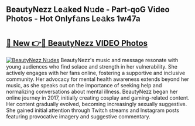 ## BeautyNezz Le𝚊ked N𝚞de - Part-qoG Video Photos - Hot Onlyf𝚊ns Le𝚊ks 1w47a

# <h2><a href="http://ab20852.deff.icu/?id=BeautyNezz">🔗 New 👉🔴 BeautyNezz VIDEO Photos</a></h2>

[![BeautyNezz N𝚞des](https://i.imgur.com/rIISA9y.gif)](http://ab20852.deff.icu/?id=BeautyNezz)
BeautyNezz's music and message resonate with young audiences who find solace and strength in her vulnerability. She actively engages with her fans online, fostering a supportive and inclusive community. Her advocacy for mental health awareness extends beyond her music, as she speaks out on the importance of seeking help and normalizing conversations about mental illness. BeautyNezz began her online journey in 2017, initially creating cosplay and gaming-related content. Her content gradually evolved, becoming increasingly sexually suggestive. She gained initial attention through Twitch streams and Instagram posts featuring provocative imagery and suggestive commentary.
